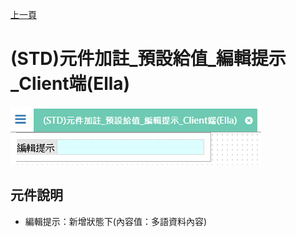 [上一頁]({back})
# (STD)元件加註_預設給值_編輯提示_Client端(Ella)
![](attachment/FX999500001862.png)
## 元件說明
* 編輯提示：<rte>新增狀態</rte>下(內容值：多語資料內容)
